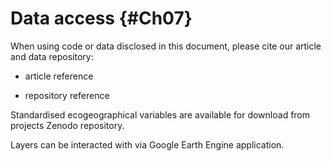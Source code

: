 # Data access {#Ch07}

When using code or data disclosed in this document, please cite our article and 
data repository:

- article reference

- repository reference


Standardised ecogeographical variables are available for download from projects 
Zenodo repository.


Layers can be interacted with via Google Earth Engine application.
